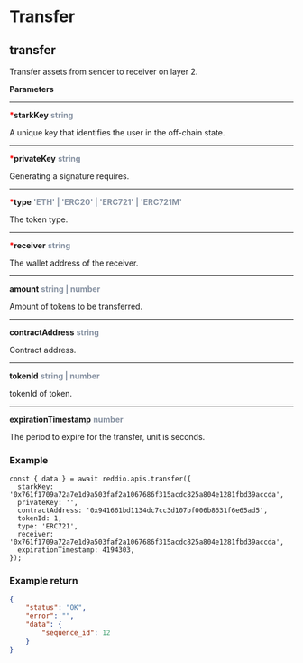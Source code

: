 # Transfer

## transfer

Transfer assets from sender to receiver on layer 2.

**Parameters**

---

<strong style='color:red'>*</strong>**starkKey** <strong style='color:#8792a2'>string</strong>

A unique key that identifies the user in the off-chain state.

---

<strong style='color:red'>*</strong>**privateKey** <strong style='color:#8792a2'>string</strong>

Generating a signature requires.

---

<strong style='color:red'>*</strong>**type** <strong style='color:#8792a2'>'ETH' | 'ERC20' | 'ERC721' | 'ERC721M'</strong>

The token type.

---

<strong style='color:red'>*</strong>**receiver** <strong style='color:#8792a2'>string</strong>

The wallet address of the receiver.

---

**amount** <strong style='color:#8792a2'>string | number</strong>

Amount of tokens to be transferred.

---

**contractAddress** <strong style='color:#8792a2'>string</strong>

Contract address.

---

**tokenId** <strong style='color:#8792a2'>string | number</strong>

tokenId of token.

---

**expirationTimestamp** <strong style='color:#8792a2'>number</strong>

The period to expire for the transfer, unit is seconds.

### Example

```tsx
const { data } = await reddio.apis.transfer({
  starkKey: '0x761f1709a72a7e1d9a503faf2a1067686f315acdc825a804e1281fbd39accda',
  privateKey: '',
  contractAddress: '0x941661bd1134dc7cc3d107bf006b8631f6e65ad5',
  tokenId: 1,
  type: 'ERC721',
  receiver: '0x761f1709a72a7e1d9a503faf2a1067686f315acdc825a804e1281fbd39accda',
  expirationTimestamp: 4194303,
});
```

### Example return
```json
{
	"status": "OK",
	"error": "",
	"data": {
		"sequence_id": 12
	}
}
```